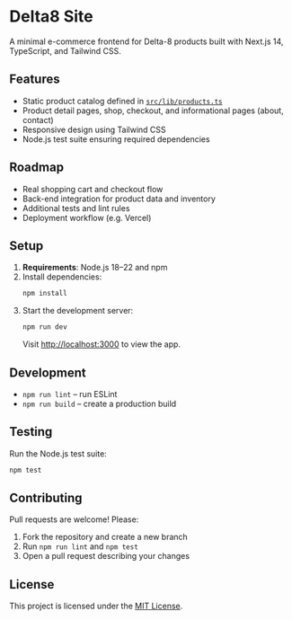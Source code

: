 # Delta8 Site

A minimal e-commerce frontend for Delta-8 products built with Next.js 14, TypeScript, and Tailwind CSS.

## Features
- Static product catalog defined in [`src/lib/products.ts`](src/lib/products.ts)
- Product detail pages, shop, checkout, and informational pages (about, contact)
- Responsive design using Tailwind CSS
- Node.js test suite ensuring required dependencies

## Roadmap
- Real shopping cart and checkout flow
- Back-end integration for product data and inventory
- Additional tests and lint rules
- Deployment workflow (e.g. Vercel)

## Setup
1. **Requirements**: Node.js 18–22 and npm
2. Install dependencies:
   ```bash
   npm install
   ```
3. Start the development server:
   ```bash
   npm run dev
   ```
   Visit <http://localhost:3000> to view the app.

## Development
- `npm run lint` – run ESLint
- `npm run build` – create a production build

## Testing
Run the Node.js test suite:
```bash
npm test
```

## Contributing
Pull requests are welcome! Please:
1. Fork the repository and create a new branch
2. Run `npm run lint` and `npm test`
3. Open a pull request describing your changes

## License
This project is licensed under the [MIT License](LICENSE).
